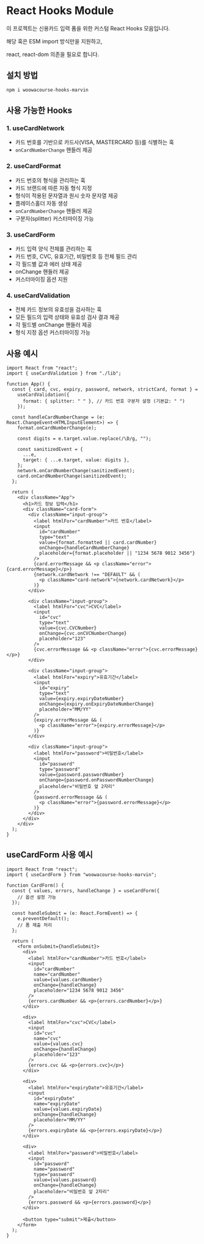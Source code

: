 # React Hooks Module

이 프로젝트는 신용카드 입력 폼을 위한 커스텀 React Hooks 모음입니다.

해당 훅은 ESM import 방식만을 지원하고,

react, react-dom 의존을 필요로 합니다.

## 설치 방법

```bash
npm i woowacourse-hooks-marvin
```

## 사용 가능한 Hooks

### 1. useCardNetwork

- 카드 번호를 기반으로 카드사(VISA, MASTERCARD 등)를 식별하는 훅
- `onCardNumberChange` 핸들러 제공

### 2. useCardFormat

- 카드 번호의 형식을 관리하는 훅
- 카드 브랜드에 따른 자동 형식 지정
- 형식이 적용된 문자열과 원시 숫자 문자열 제공
- 플레이스홀더 자동 생성
- `onCardNumberChange` 핸들러 제공
- 구분자(splitter) 커스터마이징 가능

### 3. useCardForm

- 카드 입력 양식 전체를 관리하는 훅
- 카드 번호, CVC, 유효기간, 비밀번호 등 전체 필드 관리
- 각 필드별 값과 에러 상태 제공
- onChange 핸들러 제공
- 커스터마이징 옵션 지원

### 4. useCardValidation

- 전체 카드 정보의 유효성을 검사하는 훅
- 모든 필드의 입력 상태와 유효성 검사 결과 제공
- 각 필드별 onChange 핸들러 제공
- 형식 지정 옵션 커스터마이징 가능

## 사용 예시

```tsx
import React from "react";
import { useCardValidation } from "./lib";

function App() {
  const { card, cvc, expiry, password, network, strictCard, format } =
    useCardValidation({
      format: { splitter: " " }, // 카드 번호 구분자 설정 (기본값: " ")
    });

  const handleCardNumberChange = (e: React.ChangeEvent<HTMLInputElement>) => {
    format.onCardNumberChange(e);

    const digits = e.target.value.replace(/\D/g, "");

    const sanitizedEvent = {
      ...e,
      target: { ...e.target, value: digits },
    };
    network.onCardNumberChange(sanitizedEvent);
    card.onCardNumberChange(sanitizedEvent);
  };

  return (
    <div className="App">
      <h1>카드 정보 입력</h1>
      <div className="card-form">
        <div className="input-group">
          <label htmlFor="cardNumber">카드 번호</label>
          <input
            id="cardNumber"
            type="text"
            value={format.formatted || card.cardNumber}
            onChange={handleCardNumberChange}
            placeholder={format.placeholder || "1234 5678 9012 3456"}
          />
          {card.errorMessage && <p className="error">{card.errorMessage}</p>}
          {network.cardNetwork !== "DEFAULT" && (
            <p className="card-network">{network.cardNetwork}</p>
          )}
        </div>

        <div className="input-group">
          <label htmlFor="cvc">CVC</label>
          <input
            id="cvc"
            type="text"
            value={cvc.CVCNumber}
            onChange={cvc.onCVCNumberChange}
            placeholder="123"
          />
          {cvc.errorMessage && <p className="error">{cvc.errorMessage}</p>}
        </div>

        <div className="input-group">
          <label htmlFor="expiry">유효기간</label>
          <input
            id="expiry"
            type="text"
            value={expiry.expiryDateNumber}
            onChange={expiry.onExpiryDateNumberChange}
            placeholder="MM/YY"
          />
          {expiry.errorMessage && (
            <p className="error">{expiry.errorMessage}</p>
          )}
        </div>

        <div className="input-group">
          <label htmlFor="password">비밀번호</label>
          <input
            id="password"
            type="password"
            value={password.passwordNumber}
            onChange={password.onPasswordNumberChange}
            placeholder="비밀번호 앞 2자리"
          />
          {password.errorMessage && (
            <p className="error">{password.errorMessage}</p>
          )}
        </div>
      </div>
    </div>
  );
}
```

## useCardForm 사용 예시

```tsx
import React from "react";
import { useCardForm } from "woowacourse-hooks-marvin";

function CardForm() {
  const { values, errors, handleChange } = useCardForm({
    // 옵션 설정 가능
  });

  const handleSubmit = (e: React.FormEvent) => {
    e.preventDefault();
    // 폼 제출 처리
  };

  return (
    <form onSubmit={handleSubmit}>
      <div>
        <label htmlFor="cardNumber">카드 번호</label>
        <input
          id="cardNumber"
          name="cardNumber"
          value={values.cardNumber}
          onChange={handleChange}
          placeholder="1234 5678 9012 3456"
        />
        {errors.cardNumber && <p>{errors.cardNumber}</p>}
      </div>

      <div>
        <label htmlFor="cvc">CVC</label>
        <input
          id="cvc"
          name="cvc"
          value={values.cvc}
          onChange={handleChange}
          placeholder="123"
        />
        {errors.cvc && <p>{errors.cvc}</p>}
      </div>

      <div>
        <label htmlFor="expiryDate">유효기간</label>
        <input
          id="expiryDate"
          name="expiryDate"
          value={values.expiryDate}
          onChange={handleChange}
          placeholder="MM/YY"
        />
        {errors.expiryDate && <p>{errors.expiryDate}</p>}
      </div>

      <div>
        <label htmlFor="password">비밀번호</label>
        <input
          id="password"
          name="password"
          type="password"
          value={values.password}
          onChange={handleChange}
          placeholder="비밀번호 앞 2자리"
        />
        {errors.password && <p>{errors.password}</p>}
      </div>

      <button type="submit">제출</button>
    </form>
  );
}
```
